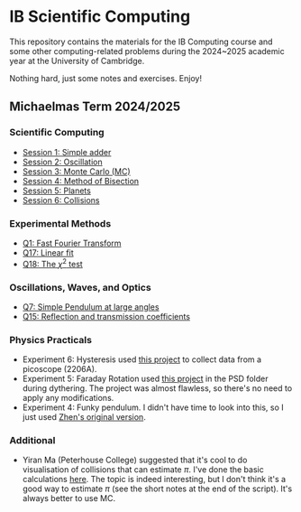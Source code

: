 # IB Scientific Computing

This repository contains the materials for the IB Computing course and some other computing-related problems during the 2024~2025 academic year at the University of Cambridge. 

Nothing hard, just some notes and exercises. Enjoy!

## Michaelmas Term 2024/2025
### Scientific Computing
+ [Session 1: Simple adder](https://github.com/Chocolirz/IB-SciComp/blob/main/SimpleAdder_plus_PolynomialSolver.py)
+ [Session 2: Oscillation](https://github.com/Chocolirz/IB-SciComp/blob/main/Oscillator_Visualiser.py)
+ [Session 3: Monte Carlo (MC)](https://github.com/Chocolirz/IB-SciComp/blob/main/MonteCarlo.py)
+ [Session 4: Method of Bisection](https://github.com/Chocolirz/IB-SciComp/blob/main/Method_of_Bisection.py)
+ [Session 5: Planets](https://github.com/Chocolirz/IB-SciComp/blob/main/Planet_Simulation.py)
+ [Session 6: Collisions](https://github.com/Chocolirz/IB-SciComp/blob/main/Collisions.py)

### Experimental Methods
+ [Q1: Fast Fourier Transform](https://github.com/Chocolirz/IB-SciComp/blob/main/Experimental_Methods_Problem_1.ipynb)
+ [Q17: Linear fit](https://github.com/Chocolirz/IB-SciComp/blob/main/Experimental_Methods_Problem_17.ipynb)
+ [Q18: The $\chi^2$ test](https://github.com/Chocolirz/IB-SciComp/blob/main/Experimental_Methods_Problem_18.ipynb)

### Oscillations, Waves, and Optics
+ [Q7: Simple Pendulum at large angles](https://github.com/Chocolirz/IB-SciComp/blob/main/OWO_Q7.ipynb)
+ [Q15: Reflection and transmission coefficients](https://github.com/Chocolirz/IB-SciComp/blob/main/OWO_Q15.ipynb)

### Physics Practicals
+ Experiment 6: Hysteresis used [this project](https://github.com/Chocolirz/IB-SciComp/tree/main/picoscope) to collect data from a picoscope (2206A).
+ Experiment 5: Faraday Rotation used [this project](https://people.phy.cam.ac.uk/db106/pub/) in the PSD folder during dythering. The project was almost flawless, so there's no need to apply any modifications.
+ Experiment 4: Funky pendulum. I didn't have time to look into this, so I just used [Zhen's original version](https://github.com/Zzzzhen1/Funky_Pendulum). 

### Additional
+ Yiran Ma (Peterhouse College) suggested that it's cool to do visualisation of collisions that can estimate $\pi$. I've done the basic calculations [here](https://github.com/Chocolirz/IB-SciComp/blob/main/pi_using_collisions.py). The topic is indeed interesting, but I don't think it's a good way to estimate $\pi$ (see the short notes at the end of the script). It's always better to use MC. 